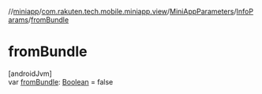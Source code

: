 //[miniapp](../../../../index.md)/[com.rakuten.tech.mobile.miniapp.view](../../index.md)/[MiniAppParameters](../index.md)/[InfoParams](index.md)/[fromBundle](from-bundle.md)

# fromBundle

[androidJvm]\
var [fromBundle](from-bundle.md): [Boolean](https://kotlinlang.org/api/latest/jvm/stdlib/kotlin/-boolean/index.html) = false
